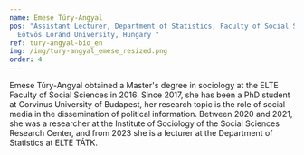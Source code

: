 ```yaml
---
name: Emese Túry-Angyal
pos: "Assistant Lecturer, Department of Statistics, Faculty of Social Sciences,
  Eötvös Loránd University, Hungary "
ref: tury-angyal-bio_en
img: /img/tury-angyal_emese_resized.png
order: 4
---
```

Emese Túry-Angyal obtained a Master's degree in sociology at the ELTE Faculty of Social Sciences in 2016. Since 2017, she has been a PhD student at Corvinus University of Budapest, her research topic is the role of social media in the dissemination of political information. Between 2020 and 2021, she was a researcher at the Institute of Sociology of the Social Sciences Research Center, and from 2023 she is a lecturer at the Department of Statistics at ELTE TÁTK.
